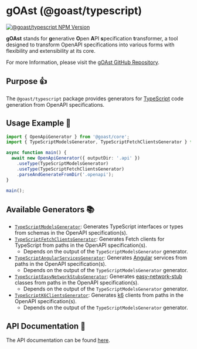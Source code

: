 # gOAst (@goast/typescript)

[![@goast/typescript NPM Version](https://img.shields.io/npm/v/%40goast%2Ftypescript?logo=npm&label=%40goast%2Ftypescript)](https://www.npmjs.com/package/@goast/typescript)

**gOAst** stands for **g**enerative **O**pen **A**PI **s**pecification **t**ransformer, a tool designed to transform OpenAPI specifications into various forms with flexibility and extensibility at its core.

For more Information, please visit the [gOAst GitHub Repository](https://github.com/MaSch0212/goast/blob/main).

## Purpose 👍

The `@goast/typescript` package provides generators for [TypeScript](https://www.typescriptlang.org/) code generation from OpenAPI specifications.

## Usage Example 🚀

```typescript
import { OpenApiGenerator } from '@goast/core';
import { TypeScriptModelsGenerator, TypeScriptFetchClientsGenerator } from '@goast/typescript';

async function main() {
  await new OpenApiGenerator({ outputDir: '.api' })
    .useType(TypeScriptModelsGenerator)
    .useType(TypeScriptFetchClientsGenerator)
    .parseAndGenerateFromDir('.openapi');
}

main();
```

## Available Generators 📚

- [`TypeScriptModelsGenerator`](https://github.com/MaSch0212/goast/wiki/TypeScript%20Models%20Generator): Generates TypeScript interfaces or types from schemas in the OpenAPI specification(s).
- [`TypeScriptFetchClientsGenerator`](https://github.com/MaSch0212/goast/wiki/TypeScript%20Fetch%20Clients%20Generator): Generates Fetch clients for TypeScript from paths in the OpenAPI specification(s).
  - Depends on the output of the `TypeScriptModelsGenerator` generator.
- [`TypeScriptAngularServicesGenerator`](https://github.com/MaSch0212/goast/wiki/TypeScript%20Angular%20Services%20Generator): Generates [Angular](https://angular.dev/) services from paths in the OpenAPI specification(s).
  - Depends on the output of the `TypeScriptModelsGenerator` generator.
- [`TypeScriptEasyNetworkStubsGenerator`](https://github.com/MaSch0212/goast/wiki/TypeScript%20Easy%20Network%20Stubs%20Generator): Generates [easy-network-stub](https://github.com/LoaderB0T/easy-network-stub) classes from paths in the OpenAPI specification(s).
  - Depends on the output of the `TypeScriptModelsGenerator` generator.
- [`TypeScriptK6ClientsGenerator`](https://github.com/MaSch0212/goast/wiki/TypeScript%20K6%20Clients%20Generator): Generates [k6](https://k6.io/) clients from paths in the OpenAPI specification(s).
  - Depends on the output of the `TypeScriptModelsGenerator` generator.

## API Documentation 📖

The API documentation can be found [here](https://github.com/MaSch0212/goast/wiki/TypeScript%20Generators).
